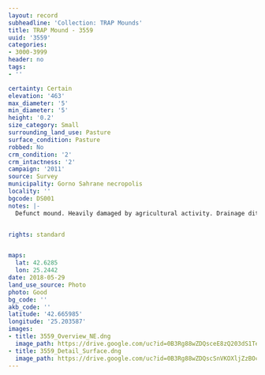 ```yaml
---
layout: record
subheadline: 'Collection: TRAP Mounds'
title: TRAP Mound - 3559
uuid: '3559'
categories:
- 3000-3999
header: no
tags:
- ''

certainty: Certain
elevation: '463'
max_diameter: '5'
min_diameter: '5'
height: '0.2'
size_category: Small
surrounding_land_use: Pasture
surface_condition: Pasture
robbed: No
crm_condition: '2'
crm_intactness: '2'
campaign: '2011'
source: Survey
municipality: Gorno Sahrane necropolis
locality: ''
bgcode: DS001
notes: |-
  Defunct mound. Heavily damaged by agricultural activity. Drainage ditch starting on western side. No obvious robbers' trench's.


rights: standard


maps:
  lat: 42.6285
  lon: 25.2442
date: 2018-05-29
land_use_source: Photo
photo: Good
bg_code: ''
akb_code: ''
latitude: '42.665985'
longitude: '25.203587'
images:
- title: 3559_Overview_NE.dng
  image_path: https://drive.google.com/uc?id=0B3Rg88wZDQsceE8zQ203dS1TekE
- title: 3559_Detail_Surface.dng
  image_path: https://drive.google.com/uc?id=0B3Rg88wZDQscSnVKOXljZzBOcjg
---
```

